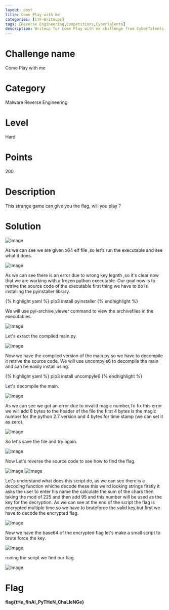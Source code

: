 ```yaml
---
layout: post
title: Come Play with me
categories: [CTF-Writeups]
tags: [Reverse Engineering,Competitions,CyberTalents]
description: Writeup for Come Play with me challenge from CyberTalents.
---
```

# Challenge name
Come Play with me
# Category
Malware Reverse Engineering
# Level
Hard
# Points
200
# Description
This strange game can give you the flag, will you play ?
# Solution

![Image](https://raw.githubusercontent.com/joezid/joezid.github.io/master/Images/comeplaywithme/1.png)

As we can see we are given x64 elf file ,so let's run the executable and see what it does.

![Image](https://raw.githubusercontent.com/joezid/joezid.github.io/master/Images/comeplaywithme/2.png)

As we can see there is an error due to wrong key legnth ,so it's clear now that we are working with a frozen python executable.
Our goal now is to retrive the source code of the executable first thing we have to do is installing the pyinstaller library.

{% highlight yaml %}
pip3 install pyinstaller
{% endhighlight %}

We will use pyi-archive_viewer command to view the archivefiles in the executables.

![Image](https://raw.githubusercontent.com/joezid/joezid.github.io/master/Images/comeplaywithme/3.png)

Let's exract the compiled main.py.

![Image](https://raw.githubusercontent.com/joezid/joezid.github.io/master/Images/comeplaywithme/4.png)

Now we have the compiled version of the main.py so we have to decompile it retrive the source code.
We will use uncompyle6 to decompile the main and can be easily install using.

{% highlight yaml %}
pip3 install uncompyle6
{% endhighlight %}

Let's decompile the main.

![Image](https://raw.githubusercontent.com/joezid/joezid.github.io/master/Images/comeplaywithme/5.png)

As we can see we got an error due to invalid magic number,To fix this error we will add 8 bytes to the header of the file the first 4 bytes is the magic number for the python 2.7 version and 4 bytes for time stamp (we can set it as zero).

![Image](https://raw.githubusercontent.com/joezid/joezid.github.io/master/Images/comeplaywithme/6.png)

So let's save the file and try again.

![Image](https://raw.githubusercontent.com/joezid/joezid.github.io/master/Images/comeplaywithme/7.png)

Now Let's reverse the source code to see how to find the flag.

![Image](https://raw.githubusercontent.com/joezid/joezid.github.io/master/Images/comeplaywithme/8.png)
![Image](https://raw.githubusercontent.com/joezid/joezid.github.io/master/Images/comeplaywithme/9.png)

Let's understand what does this script do, as we can see there is a decoding function whiche decode these this weird looking strings firstly it asks the user to enter his name the calculate the sum of the chars then taking the mod of 225 and then add 95 and this number will be used as the key for the decryption.
As we can see at the end of the script the flag is encrypted multiple time so we have to bruteforce the valid key,but first we have to decode the encrypted flag.

![Image](https://raw.githubusercontent.com/joezid/joezid.github.io/master/Images/comeplaywithme/10.png)

Now we have the base64 of the encrypted flag let's make a small script to brute force the key.

![Image](https://raw.githubusercontent.com/joezid/joezid.github.io/master/Images/comeplaywithme/11.png)

runing the script we find our flag.

![Image](https://raw.githubusercontent.com/joezid/joezid.github.io/master/Images/comeplaywithme/12.png)

# Flag

**flag{tHe_fInAl_PyTHoN_ChaLleNGe}**


